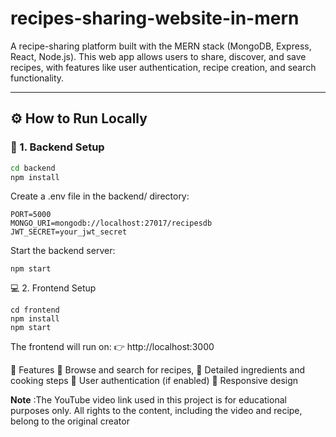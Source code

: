 # recipes-sharing-website-in-mern
A recipe-sharing platform built with the MERN stack (MongoDB, Express, React, Node.js). This web app allows users to share, discover, and save recipes, with features like user authentication, recipe creation, and search functionality.


---

## ⚙️ How to Run Locally

### 🔧 1. Backend Setup

```bash
cd backend
npm install
```
Create a .env file in the backend/ directory:
```
PORT=5000
MONGO_URI=mongodb://localhost:27017/recipesdb
JWT_SECRET=your_jwt_secret
```
Start the backend server:
```
npm start
```
💻 2. Frontend Setup
```
cd frontend
npm install
npm start
```
The frontend will run on:
👉 http://localhost:3000

🚀 Features
🍲 Browse and search for recipes,
📝 Detailed ingredients and cooking steps
🔐 User authentication (if enabled)
📱 Responsive design

**Note** :The YouTube video link used in this project is for educational purposes only. All rights to the content, including the video and recipe, belong to the original creator
